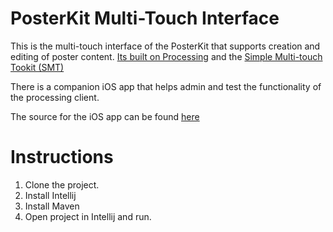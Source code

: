 

# PosterKit Multi-Touch Interface

This is the multi-touch interface of the PosterKit that supports creation and editing of poster content. [Its built on Processing](https://processing.org) and the [Simple Multi-touch Tookit (SMT)](http://vialab.science.uoit.ca/smt/)

There is a companion iOS app that helps admin and test the functionality of the processing client. 

The source for the iOS app can be found [here](https://github.com/aperritano/ios-mt-poster "iOS Poster App")

# Instructions

1. Clone the project. 
2. Install Intellij
3. Install Maven
4. Open project in Intellij and run.
